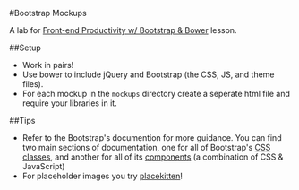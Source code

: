 #Bootstrap Mockups

A lab for [Front-end Productivity w/ Bootstrap & Bower]() lesson.

##Setup

* Work in pairs!
* Use bower to include jQuery and Bootstrap (the CSS, JS, and theme files).
* For each mockup in the `mockups` directory create a seperate html file and require your libraries in it.


##Tips

* Refer to the Bootstrap's documention for more guidance. You can find two main sections of documentation, one for all of Bootstrap's [CSS classes](http://getbootstrap.com/css/), and another for all of its [components](http://getbootstrap.com/components/) (a combination of CSS & JavaScript)
* For placeholder images you try [placekitten](https://placekitten.com/)!
